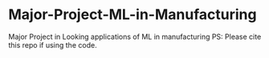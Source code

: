 # Major-Project-ML-in-Manufacturing
Major Project in Looking applications of ML in manufacturing
PS: Please cite this repo if using the code.
